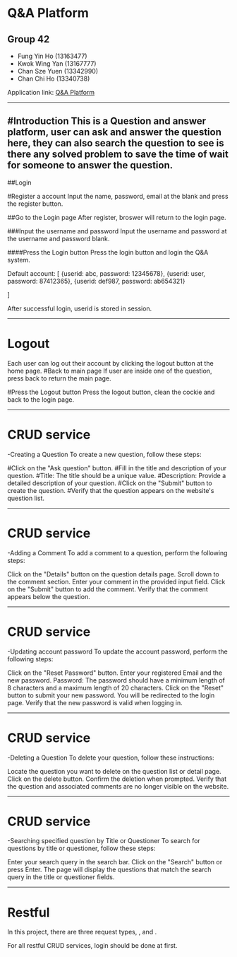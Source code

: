 # Q&A Platform

## Group 42
- Fung Yin Ho (13163477)
- Kwok Wing Yan (13167777)
- Chan Sze Yuen (13342990)
- Chan Chi Ho (13340738)

Application link: [Q&A Platform](https://qanda-1osh.onrender.com/)
********************************************
#Introduction
	This is a Question and answer platform, user can ask and answer the question here, they can also search the question to see is there any solved problem to save the time of wait for someone to answer the question. 
---
##Login

#Register a account
Input the name, password, email at the blank and press the register button.

##Go to the Login page
After register, broswer will return to the login page.

###Input the username and password
Input the username and password at the username and password blank.

####Press the Login button
Press the login button and login the Q&A system.

Default account:
[
	{userid: abc, password: 12345678},
	{userid: user, password: 87412365},
	{userid: def987, password: ab654321}

]

After successful login, userid is stored in session.
********************************************
# Logout
Each user can log out their account by clicking the logout button at the home page.
#Back to main page
If user are inside one of the question, press back to return the main page.

#Press the Logout button
Press the logout button, clean the cockie and back to the login page.

********************************************
# CRUD service
-Creating a Question
To create a new question, follow these steps:

#Click on the "Ask question" button.
#Fill in the title and description of your question.
	#Title: The title should be a unique value.
	#Description: Provide a detailed description of your question.
#Click on the "Submit" button to create the question.
#Verify that the question appears on the website's question list.

********************************************
# CRUD service
-Adding a Comment
To add a comment to a question, perform the following steps:

Click on the "Details" button on the question details page.
Scroll down to the comment section.
Enter your comment in the provided input field.
Click on the "Submit" button to add the comment.
Verify that the comment appears below the question.


********************************************
# CRUD service
-Updating account password
To update the account password, perform the following steps:

Click on the "Reset Password" button.
Enter your registered Email and the new password.
	Password: The password should have a minimum length of 8 characters and a maximum length of 20 characters.
Click on the "Reset" button to submit your new password.
You will be redirected to the login page.
Verify that the new password is valid when logging in.

********************************************
# CRUD service
-Deleting a Question
To delete your question, follow these instructions:

Locate the question you want to delete on the question list or detail page.
Click on the delete button.
Confirm the deletion when prompted.
Verify that the question and associated comments are no longer visible on the website.

********************************************
# CRUD service
-Searching specified question by Title or Questioner
To search for questions by title or questioner, follow these steps:

Enter your search query in the search bar.
Click on the "Search" button or press Enter.
The page will display the questions that match the search query in the title or questioner fields.

********************************************
# Restful
In this project, there are three  request types, ,  and .


For all restful CRUD services, login should be done at first.
